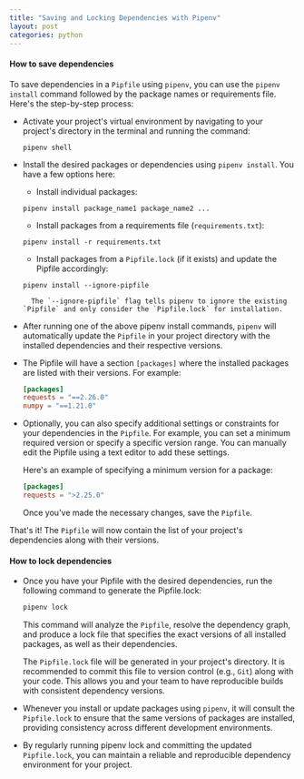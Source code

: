 ```yaml
---
title: "Saving and Locking Dependencies with Pipenv"
layout: post
categories: python
---
```


#### How to save dependencies

To save dependencies in a `Pipfile` using `pipenv`, you can use the `pipenv install` command followed by the package names or requirements file. Here's the step-by-step process:

* Activate your project's virtual environment by navigating to your project's directory in the terminal and running the command:

    ```shell
    pipenv shell
    ```

* Install the desired packages or dependencies using `pipenv install`. You have a few options here:

    * Install individual packages:
    ```shell
    pipenv install package_name1 package_name2 ...
    ```

    * Install packages from a requirements file (`requirements.txt`):
    ```shell
    pipenv install -r requirements.txt
    ```

    * Install packages from a `Pipfile.lock` (if it exists) and update the Pipfile accordingly:
    ```shell
    pipenv install --ignore-pipfile
    ```

        The `--ignore-pipfile` flag tells pipenv to ignore the existing `Pipfile` and only consider the `Pipfile.lock` for installation.

* After running one of the above pipenv install commands, `pipenv` will automatically update the `Pipfile` in your project directory with the installed dependencies and their respective versions.

* The Pipfile will have a section `[packages]` where the installed packages are listed with their versions. For example:

    ```toml
    [packages]
    requests = "==2.26.0"
    numpy = "==1.21.0"
    ```

* Optionally, you can also specify additional settings or constraints for your dependencies in the `Pipfile`. For example, you can set a minimum required version or specify a specific version range. You can manually edit the Pipfile using a text editor to add these settings.

    Here's an example of specifying a minimum version for a package:

    ```toml
    [packages]
    requests = ">2.25.0"
    ```

    Once you've made the necessary changes, save the `Pipfile`.


That's it! The `Pipfile` will now contain the list of your project's dependencies along with their versions.

#### How to lock dependencies

* Once you have your Pipfile with the desired dependencies, run the following command to generate the Pipfile.lock:

    ```bash
    pipenv lock
    ```

    This command will analyze the `Pipfile`, resolve the dependency graph, and produce a lock file that specifies the exact versions of all installed packages, as well as their dependencies.

    The `Pipfile.lock` file will be generated in your project's directory. It is recommended to commit this file to version control (e.g., `Git`) along with your code. This allows you and your team to have reproducible builds with consistent dependency versions.

* Whenever you install or update packages using `pipenv`, it will consult the `Pipfile.lock` to ensure that the same versions of packages are installed, providing consistency across different development environments.

* By regularly running pipenv lock and committing the updated `Pipfile.lock`, you can maintain a reliable and reproducible dependency environment for your project.